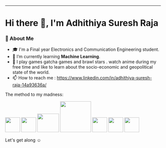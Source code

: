 --------------------------------------
# Hi there 👋, I'm Adhithiya Suresh Raja

### 🚀 About Me
- 🎓 I'm a Final year Electronics and Communication Engineering student.
- 🤖 I’m currently learning **Machine Learning**.
- 🎨 I play games gatcha games and brawl stars . watch anime during my free time and like to learn about the socio-economic and geopolitical state of the world.
- 📫 How to reach me : https://www.linkedin.com/in/adhithiya-suresh-raja-14a93636a/

The method to my madness:

<p align="left">
  <img src="https://github.com/user-attachments/assets/b3bdcecd-caff-4e09-8e4b-0bae247a0b1f" width="48" height="48"/>
  <img src="https://github.com/user-attachments/assets/99e50312-608d-499b-9f7e-69cfb4f6e4be" width="48" height="48"/>
  <img src="https://github.com/user-attachments/assets/596d7d13-3958-4f06-a1b0-e9efce1bdf07" width="70" height="60"/>
  <img src="https://github.com/user-attachments/assets/1dc9dc64-f8fd-4d41-b8ff-c0863c0474a5" width="100" height="100"/>
  <img src="https://github.com/user-attachments/assets/0af26433-4fe3-4f55-bb8a-db963f444936" width="48" height="48"/>
  <img src="https://github.com/user-attachments/assets/196abba5-e4ee-46db-b0cc-c9e7ba7eea2f" width="48" height="48"/>
  <img src="https://github.com/user-attachments/assets/5526e3d9-6d27-4fad-ac3d-c8c0666e0e85" width="48" height="48"/>
</p>

Let's get along ☺️




<!--
**AdhithiyaSureshRaja/AdhithiyaSureshRaja** is a ✨ _special_ ✨ repository because its `README.md` (this file) appears on your GitHub profile.

Here are some ideas to get you started:

- 🔭 I’m currently working on ...
- 🌱 I’m currently learning ...
- 👯 I’m looking to collaborate on ...
- 🤔 I’m looking for help with ...
- 💬 Ask me about ...
- 📫 How to reach me: ...
- 😄 Pronouns: ...
- ⚡ Fun fact: ...
-->
